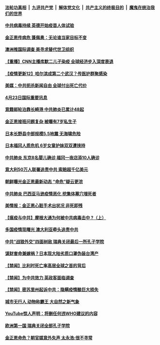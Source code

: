 ####  [法轮功真相](../../../../basic/blob/master/README.md?t=04240031) &nbsp;|&nbsp; [九评共产党](../../../../9ping.md/blob/master/README.md?t=04240031) &nbsp;|&nbsp; [解体党文化](../../../../jtdwh.md/blob/master/README.md?t=04240031)  &nbsp;|&nbsp; [共产主义的终极目的](../../../../gczydzjmd.md/blob/master/README.md?t=04240031) &nbsp;|&nbsp; [魔鬼在统治我们的世界](../../../../mgztzwmdsj.md/blob/master/README.md?t=04240031) 

#### [中共病毒持续 英德开始疫苗人体试验](../pages/prog202/a102830032.md?t=04240031) 

#### [金正恩传病危 蓬佩奥：无论谁当家目标不变](../pages/prog202/a102830030.md?t=04240031) 

#### [澳洲推国际调查 美寻求替代世卫组织](../pages/prog202/a102830013.md?t=04240031) 

#### [【重播】CNN主播库默二儿子染疫 全球经济步入深度衰退](../pages/prog202/a102829855.md?t=04240031) 


#### [【疫情更新12】哈尔滨成第二个武汉？传医护群聚感染](../pages/prog202/a102826938.md?t=04240031) 

#### [美媒：中共扼杀新闻自由 全球付出死亡代价](../pages/prog202/a102829841.md?t=04240031) 

#### [4月23日国际重要讯息](../pages/prog202/a102829817.md?t=04240031) 

#### [意籍邮轮泊靠长崎港 中共肺炎已累计48起](../pages/prog202/a102829762.md?t=04240031) 

#### [金正恩接班问题复杂 被曝有7岁私生子](../pages/prog202/a102829712.md?t=04240031) 

#### [日本长野县中部规模5.5地震 无海啸危险](../pages/prog202/a102829687.md?t=04240031) 

#### [日本福冈人质危机 6岁女童护妹双双遭挟持](../pages/prog202/a102829629.md?t=04240031) 

#### [中共肺炎 东京8名婴儿确诊 福冈一夜店添10人确诊](../pages/prog202/a102829597.md?t=04240031) 

#### [意大利50万人联署追责中共 索赔超千亿美元](../pages/prog202/a102829595.md?t=04240031) 

#### [朝鲜曝光金正恩最新动态 “命危”疑云更浓](../pages/prog202/a102829561.md?t=04240031) 

#### [中共肺炎 巴西亚马逊疫情恶化 挖集体墓穴埋死者](../pages/prog202/a102829557.md?t=04240031) 

#### [美情报：金正恩心脏手术出状况 非死即残](../pages/prog202/a102829509.md?t=04240031) 

#### [【瘟疫与中共】摩根大通为何被中共病毒击中 ?（上）](../pages/prog202/a102828950.md?t=04240031) 

#### [多国疫情现曙光 澳大利亚牵头追责中共](../pages/prog202/a102829396.md?t=04240031) 

#### [中共“战狼外交”四面树敌 瑞典关闭最后一所孔子学院](../pages/prog202/a102829506.md?t=04240031) 


#### [谋财害命兼嫁祸？日本现大陆劣质口罩伪装台湾产](../pages/prog202/a102829390.md?t=04240031) 

#### [【禁闻】比利时死亡率高居全球之首的背后](../pages/prog202/a102829461.md?t=04240031) 


#### [【禁闻】为中共效力 英政客面临调查](../pages/prog202/a102829385.md?t=04240031) 

#### [【禁闻】密苏里州起诉中共：隐瞒疫情酿巨大损失](../pages/prog202/a102829382.md?t=04240031) 

#### [城市无行人 动物称霸王 大自然之新气象](../pages/prog202/a102829362.md?t=04240031) 

#### [YouTube惊人声明：将删任何违WHO建议的内容](../pages/prog202/a102829323.md?t=04240031) 

#### [欧洲第一国 瑞典关闭全部孔子学院](../pages/prog202/a102829292.md?t=04240031) 

#### [金正恩命危？朝官媒意外失声  太永浩:很不寻常](../pages/prog202/a102829331.md?t=04240031) 


